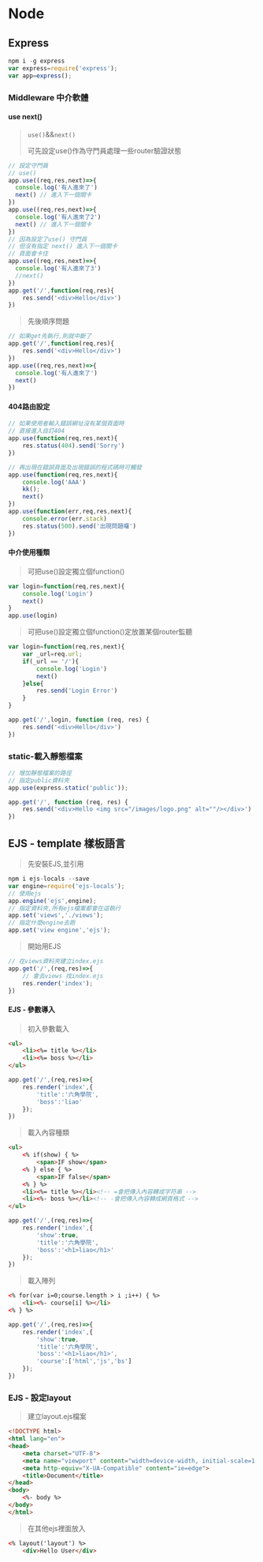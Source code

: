 # Node
## Express
```javascript
npm i -g express
var express=require('express');
var app=express();
```
### Middleware 中介軟體
#### use next()
> `use()`&&`next()`
>
> 可先設定use()作為守門員處理一些router驗證狀態
```javascript
// 設定守門員
// use()
app.use((req,res,next)=>{
  console.log('有人進來了')
  next() // 進入下一個關卡
})
app.use((req,res,next)=>{
  console.log('有人進來了2')
  next() // 進入下一個關卡
})
// 因為設定了use() 守門員
// 但沒有指定 next() 進入下一個關卡
// 頁面會卡住
app.use((req,res,next)=>{
  console.log('有人進來了3')
  //next()
})
app.get('/',function(req,res){
    res.send('<div>Hello</div>')
})
```
> 先後順序問題
```javascript
// 如果get先執行,則就中斷了
app.get('/',function(req,res){
    res.send('<div>Hello</div>')
})
app.use((req,res,next)=>{
  console.log('有人進來了')
  next()
})
```
#### 404路由設定
```javascript
// 如果使用者輸入錯誤網址沒有某個頁面時
// 直接進入自訂404
app.use(function(req,res,next){
    res.status(404).send('Sorry')
})
```
```javascript
// 再出現在錯誤頁面及出現錯誤的程式碼時可觸發
app.use(function(req,res,next){
    console.log('AAA')
    kk();
    next()
})
app.use(function(err,req,res,next){
    console.error(err.stack)
    res.status(500).send('出現問題囉')
})
```
#### 中介使用種類
> 可把use()設定獨立個function()
```javascript
var login=function(req,res,next){
    console.log('Login')
    next()
}
app.use(login)
```
> 可把use()設定獨立個function()定放置某個router監聽
```javascript
var login=function(req,res,next){
    var _url=req.url;
    if(_url == '/'){
        console.log('Login')
        next()
    }else{
        res.send('Login Error')
    }
}

app.get('/',login, function (req, res) {
    res.send('<div>Hello</div>')
})
```
### static-載入靜態檔案

```javascript
// 增加靜態檔案的路徑
// 指定public資料夾
app.use(express.static('public'));

app.get('/', function (req, res) {
    res.send('<div>Hello <img src="/images/logo.png" alt=""/></div>')
})
```
## EJS - template 樣板語言
> 先安裝EJS,並引用
```javascript
npm i ejs-locals --save
var engine=require('ejs-locals');
// 使用ejs
app.engine('ejs',engine);
// 指定資料夾,所有ejs檔案都會在這執行
app.set('views','./views');
// 指定什麼engine去跑
app.set('view engine','ejs');
```
> 開始用EJS
```javascript
// 在views資料夾建立index.ejs
app.get('/',(req,res)=>{
    // 會去views 找index.ejs
    res.render('index');
})
```
#### EJS - 參數導入
> 初入參數載入
```html
<ul>
    <li><%= title %></li>
    <li><%= boss %></li>
</ul>
```
```javascript
app.get('/',(req,res)=>{
    res.render('index',{
        'title':'六角學院',
        'boss':'liao'
    });
})
```
> 載入內容種類
```html
<ul>
    <% if(show) { %>
        <span>IF show</span>
    <% } else { %>
        <span>IF false</span>
    <% } %>
    <li><%= title %></li><!-- =會把傳入內容轉成字符串 -->
    <li><%- boss %></li><!-- -會把傳入內容轉成網頁格式 -->
</ul>
```
```javascript
app.get('/',(req,res)=>{
    res.render('index',{
        'show':true,
        'title':'六角學院',
        'boss':'<h1>liao</h1>'
    });
})
```
> 載入陣列
```html
<% for(var i=0;course.length > i ;i++) { %>
    <li><%- course[i] %></li>
<% } %>
```
```javascript
app.get('/',(req,res)=>{
    res.render('index',{
        'show':true,
        'title':'六角學院',
        'boss':'<h1>liao</h1>',
        'course':['html','js','bs']
    });
})
```
### EJS - 設定layout
> 建立layout.ejs檔案
```html
<!DOCTYPE html>
<html lang="en">
<head>
    <meta charset="UTF-8">
    <meta name="viewport" content="width=device-width, initial-scale=1.0">
    <meta http-equiv="X-UA-Compatible" content="ie=edge">
    <title>Document</title>
</head>
<body>
    <%- body %>
</body>
</html>
```
> 在其他ejs裡面放入
```html
<% layout('layout') %>
    <div>Hello User</div>
```